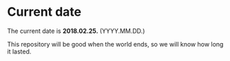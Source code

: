 # Current date

The current date is **2018.02.25.** (YYYY.MM.DD.)

This repository will be good when the world ends, so we will know how long it lasted.